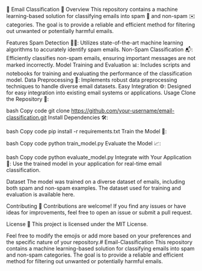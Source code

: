 📧 Email Classification 🚀
Overview
This repository contains a machine learning-based solution for classifying emails into spam 🚫 and non-spam ✉️ categories. The goal is to provide a reliable and efficient method for filtering out unwanted or potentially harmful emails.

Features
Spam Detection 🕵️‍♂️: Utilizes state-of-the-art machine learning algorithms to accurately identify spam emails.
Non-Spam Classification 📬: Efficiently classifies non-spam emails, ensuring important messages are not marked incorrectly.
Model Training and Evaluation 📊: Includes scripts and notebooks for training and evaluating the performance of the classification model.
Data Preprocessing 🧹: Implements robust data preprocessing techniques to handle diverse email datasets.
Easy Integration ⚙️: Designed for easy integration into existing email systems or applications.
Usage
Clone the Repository 🔄:

bash
Copy code
git clone https://github.com/your-username/email-classification.git
Install Dependencies 🛠️:

bash
Copy code
pip install -r requirements.txt
Train the Model 🚂:

bash
Copy code
python train_model.py
Evaluate the Model 📈:

bash
Copy code
python evaluate_model.py
Integrate with Your Application 🚀:
Use the trained model in your application for real-time email classification.

Dataset
The model was trained on a diverse dataset of emails, including both spam and non-spam examples. The dataset used for training and evaluation is available here.

Contributing 🤝
Contributions are welcome! If you find any issues or have ideas for improvements, feel free to open an issue or submit a pull request.

License 📜
This project is licensed under the MIT License.

Feel free to modify the emojis or add more based on your preferences and the specific nature of your repository.# Email-Classification
This repository contains a machine learning-based solution for classifying emails into spam and non-spam categories. The goal is to provide a reliable and efficient method for filtering out unwanted or potentially harmful emails. 
